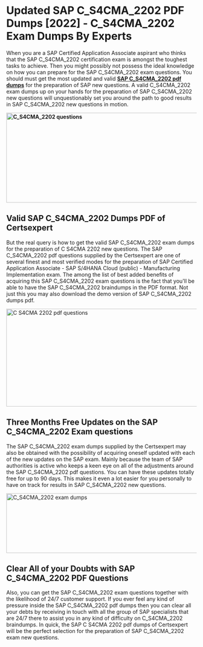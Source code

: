 <h1><strong>Updated SAP C_S4CMA_2202 PDF Dumps [2022] - C_S4CMA_2202 Exam Dumps By Experts&nbsp;</strong></h1>
<p><span style="font-weight: 400;">When you are a SAP Certified Application Associate aspirant who thinks that the SAP C_S4CMA_2202 certification exam is amongst the toughest tasks to achieve. Then you might possibly not possess the ideal knowledge on how you can prepare for the SAP C_S4CMA_2202 exam questions. You should must get the most updated and valid <strong><a href="https://www.certsexpert.com/C_S4CMA_2202-pdf-questions.html">SAP C_S4CMA_2202 pdf dumps</a></strong> for the preparation of SAP new questions. A valid  C_S4CMA_2202 exam dumps up on your hands for the preparation of SAP C_S4CMA_2202 new questions will unquestionably set you around the path to good results in SAP C_S4CMA_2202 new questions in motion.</span></p>
<p><span style="font-weight: 400;"><strong><img style="display: block; margin-left: auto; margin-right: auto;" src="https://i.ibb.co/QXh983F/73475278-2429792180625311-4586132736837681152-n.jpg" alt="C_S4CMA_2202 questions" width="632" height="238" /></strong></span></p>
<h2><strong>Valid SAP C_S4CMA_2202 Dumps PDF of Certsexpert</strong></h2>
<p><span style="font-weight: 400;">But the real query is how to get the valid SAP C_S4CMA_2202 exam dumps for the preparation of C S4CMA 2202 new questions. The SAP C_S4CMA_2202 pdf questions supplied by the Certsexpert are one of several finest and most verified modes for the preparation of SAP Certified Application Associate - SAP S/4HANA Cloud (public) - Manufacturing Implementation exam. The among the list of best added benefits of acquiring this SAP C_S4CMA_2202 exam questions is the fact that you'll be able to have the SAP C_S4CMA_2202 braindumps in the PDF format. Not just this you may also download the demo version of SAP C_S4CMA_2202 dumps pdf.</span></p>
<p><span style="font-weight: 400;"><img style="display: block; margin-left: auto; margin-right: auto;" src="https://i.ibb.co/Jd8hN2L/76714008-3182067705200142-8735104740007870464-n.jpg" alt="C S4CMA 2202 pdf questions" width="701" height="259" /></span></p>
<h2><strong>Three Months Free Updates on the SAP C_S4CMA_2202 Exam questions</strong></h2>
<p><span style="font-weight: 400;">The SAP C_S4CMA_2202 exam dumps supplied by the Certsexpert may also be obtained with the possibility of acquiring oneself updated with each of the new updates on the SAP exam. Mainly because the team of SAP authorities is active who keeps a keen eye on all of the adjustments around the SAP C_S4CMA_2202 pdf questions. You can have these updates totally free for up to 90 days. This makes it even a lot easier for you personally to have on track for results in SAP C_S4CMA_2202 new questions.</span></p>
<p><span style="font-weight: 400;"><a href="https://www.certsexpert.com/C_S4CMA_2202-pdf-questions.html"><img style="display: block; margin-left: auto; margin-right: auto;" src="https://i.ibb.co/TMnKrkJ/75398236-424489711531572-5064688549987614720-n.jpg" alt="C_S4CMA_2202 exam dumps" width="714" height="158" /></a></span></p>
<h2><strong>Clear All of your Doubts with SAP C_S4CMA_2202 PDF Questions</strong></h2>
<p>Also, you can get the SAP C_S4CMA_2202 exam questions together with the likelihood of 24/7 customer support. If you ever feel any kind of pressure inside the SAP C_S4CMA_2202 pdf dumps then you can clear all your debts by receiving in touch with all the group of SAP specialists that are 24/7 there to assist you in any kind of difficulty on  C_S4CMA_2202 braindumps. In quick, the SAP C S4CMA 2202 pdf dumps of Certsexpert will be the perfect selection for the preparation of SAP C_S4CMA_2202 exam new questions.</p>
